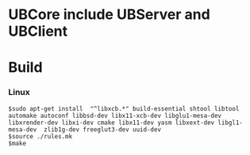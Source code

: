 # UBCore include UBServer and UBClient #

# Build #
### Linux ###
	$sudo apt-get install  "^libxcb.*" build-essential shtool libtool automake autoconf libbsd-dev libx11-xcb-dev libglu1-mesa-dev libxrender-dev libxi-dev cmake libx11-dev yasm libxext-dev libgl1-mesa-dev  zlib1g-dev freeglut3-dev uuid-dev
	$source ./rules.mk
	$make
